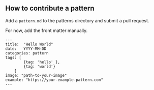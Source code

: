 ## How to contribute a pattern

Add a `pattern.md` to the patterns directory and submit a pull request. 

For now, add the front matter manually.

```
---
title:  "Hello World"
date:   YYYY-MM-DD
categories: pattern
tags: [
        {tag: 'hello' },
        {tag: 'world'}
    ]
image: "path-to-your-image"
example: "https://your-example-pattern.com"
---
```
